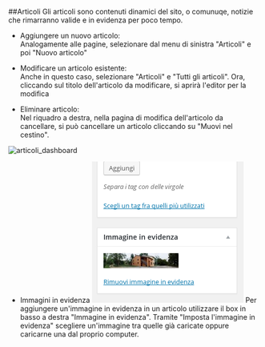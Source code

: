 ##Articoli
Gli articoli sono contenuti dinamici del sito, o comunuqe, notizie che rimarranno valide e in evidenza per poco tempo.

* Aggiungere un nuovo articolo:  
Analogamente alle pagine, selezionare dal menu di sinistra "Articoli" e poi "Nuovo articolo"  

* Modificare un articolo esistente:    
Anche in questo caso, selezionare "Articoli" e "Tutti gli articoli". Ora, cliccando sul titolo dell'articolo da modificare, si aprirà l'editor per la modifica  

* Eliminare articolo:  
Nel riquadro a destra, nella pagina di modifica dell'articolo da cancellare, si può cancellare un articolo cliccando su "Muovi nel cestino".

![articoli_dashboard](img/articoli_dashboard.png)

* Immagini in evidenza
![Immagine in evidenza](featured_image.png) 
Per aggiungere un'immagine in evidenza in un articolo utilizzare il box in basso a destra "Immagine in evidenza". Tramite "Imposta l'immagine in evidenza" scegliere un'immagine tra quelle già caricate oppure caricarne una dal proprio computer.

